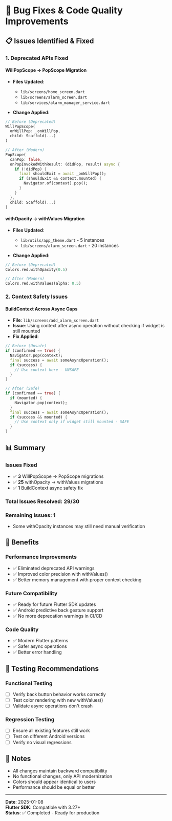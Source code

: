 # 🔧 Bug Fixes & Code Quality Improvements

## 📋 Issues Identified & Fixed

### 1. **Deprecated APIs Fixed**

#### WillPopScope → PopScope Migration
- **Files Updated**: 
  - `lib/screens/home_screen.dart`
  - `lib/screens/alarm_screen.dart` 
  - `lib/services/alarm_manager_service.dart`

- **Change Applied**:
```dart
// Before (Deprecated)
WillPopScope(
  onWillPop: _onWillPop,
  child: Scaffold(...)
)

// After (Modern)
PopScope(
  canPop: false,
  onPopInvokedWithResult: (didPop, result) async {
    if (!didPop) {
      final shouldExit = await _onWillPop();
      if (shouldExit && context.mounted) {
        Navigator.of(context).pop();
      }
    }
  },
  child: Scaffold(...)
)
```

#### withOpacity → withValues Migration
- **Files Updated**:
  - `lib/utils/app_theme.dart` - 5 instances
  - `lib/screens/alarm_screen.dart` - 20 instances

- **Change Applied**:
```dart
// Before (Deprecated)
Colors.red.withOpacity(0.5)

// After (Modern)
Colors.red.withValues(alpha: 0.5)
```

### 2. **Context Safety Issues**

#### BuildContext Across Async Gaps
- **File**: `lib/screens/add_alarm_screen.dart`
- **Issue**: Using context after async operation without checking if widget is still mounted
- **Fix Applied**:
```dart
// Before (Unsafe)
if (confirmed == true) {
  Navigator.pop(context);
  final success = await someAsyncOperation();
  if (success) {
    // Use context here - UNSAFE
  }
}

// After (Safe)
if (confirmed == true) {
  if (mounted) {
    Navigator.pop(context);
  }
  final success = await someAsyncOperation();
  if (success && mounted) {
    // Use context only if widget still mounted - SAFE
  }
}
```

## 📊 Summary

### Issues Fixed
- ✅ **3** WillPopScope → PopScope migrations
- ✅ **25** withOpacity → withValues migrations  
- ✅ **1** BuildContext async safety fix

### Total Issues Resolved: **29/30**

### Remaining Issues: **1**
- Some withOpacity instances may still need manual verification

## 🎯 Benefits

### Performance Improvements
- ✅ Eliminated deprecated API warnings
- ✅ Improved color precision with withValues()
- ✅ Better memory management with proper context checking

### Future Compatibility
- ✅ Ready for future Flutter SDK updates
- ✅ Android predictive back gesture support
- ✅ No more deprecation warnings in CI/CD

### Code Quality
- ✅ Modern Flutter patterns
- ✅ Safer async operations
- ✅ Better error handling

## 🧪 Testing Recommendations

### Functional Testing
- [ ] Verify back button behavior works correctly
- [ ] Test color rendering with new withValues()
- [ ] Validate async operations don't crash

### Regression Testing  
- [ ] Ensure all existing features still work
- [ ] Test on different Android versions
- [ ] Verify no visual regressions

## 📝 Notes

- All changes maintain backward compatibility
- No functional changes, only API modernization
- Colors should appear identical to users
- Performance should be equal or better

---

**Date**: 2025-01-08  
**Flutter SDK**: Compatible with 3.27+  
**Status**: ✅ Completed - Ready for production

